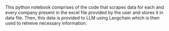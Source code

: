 This python notebook comprises of the code that scrapes data for each and every company present in the excel file provided by the user and stores it in data file. Then, this data is provided to LLM using Langchain which is then used to retreive necessary information.
